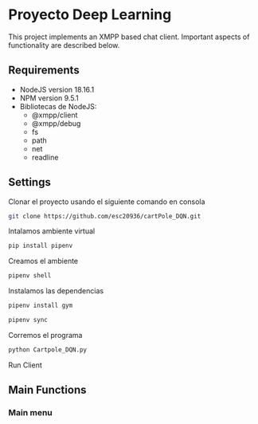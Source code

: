 # Proyecto Deep Learning

This project implements an XMPP based chat client. Important aspects of functionality are described below.

## Requirements

- NodeJS version 18.16.1
- NPM version 9.5.1
- Bibliotecas de NodeJS:
  - @xmpp/client
  - @xmpp/debug
  - fs
  - path
  - net
  - readline

  
## Settings

Clonar el proyecto usando el siguiente comando en consola
```bash
git clone https://github.com/esc20936/cartPole_DQN.git

```
Intalamos ambiente virtual

```bash
pip install pipenv
```

Creamos el ambiente 

```bash
pipenv shell
```

Instalamos las dependencias

```bash
pipenv install gym
```

```bash
pipenv sync
```

Corremos el programa

```bash
python Cartpole_DQN.py
```


Run Client


## Main Functions

### Main menu

```python


```